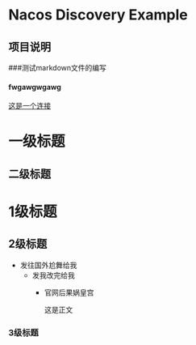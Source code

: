 # Nacos Discovery Example

## 项目说明
###测试markdown文件的编写
#### fwgawgwgawg
[这是一个连接](http://localhost:80)

一级标题
===
二级标题
---
# 1级标题
## 2级标题
* 发往国外尬舞给我
    * 发我改完给我
        * 官网后果娲皇宫
        
            这是正文
### 3级标题
